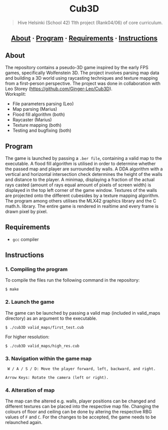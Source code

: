 <h1 align="center">Cub3D</h1>

> Hive Helsinki (School 42) 11th project (Rank04/06) of core curriculum.

<h2 align="center">
	<a href="#about">About</a>
	<span> · </span>
	<a href="#program">Program</a>
	<span> · </span>
	<a href="#requirements">Requirements</a>
	<span> · </span>
	<a href="#instructions">Instructions</a>
</h2>

## About
The repository contains a pseudo-3D game inspired by the early FPS games, specifically Wolfenstein 3D. 
The project involves parsing map data and building a 3D world using raycasting techniques and texture mapping from a first-person perspective.
The project was done in collaboration with Leo Storey (https://github.com/Ginger-Leo/Cub3D).  
Worksplit:
- File parameters parsing (Leo)
- Map parsing (Marius)
- Flood fill algorithm (both)
- Raycaster (Marius)
- Texture mapping (both)
- Testing and bugfixing (both)

## Program
The game is launched by passing a `.ber file`, containing a valid map to the executable. A flood fill algorithm is utilised in order to determine
whether the passed map and player are surrounded by walls. A DDA algorithm with a vertical and horizontal intersection check determines the height of the walls and distance to the player. A minimap, displaying a fraction of the actual rays casted (amount of rays equal amount of pixels of screen width) is displayed in the top left corner of the game window. Textures of the walls are projected onto the different cubesides by a texture mapping algorithm. The program among others utilises the MLX42 graphics library and the C math.h. library. The entire game is rendered in realtime and every frame is drawn pixel by pixel.

## Requirements
- `gcc` compiler

## Instructions

### 1. Compiling the program

To compile the files run the following command in the repository:

```
$ make 
```

### 2. Launch the game

The game can be launched by passing a valid map (included in valid_maps directory) as an argument to the executable.
```
$ ./cub3D valid_maps/first_test.cub
```
For higher resolution:
```
$ ./cub3D valid_maps/high_res.cub
```
### 3. Navigation within the game map
```
 W / A / S / D: Move the player forward, left, backward, and right.
```
```
Arrow Keys: Rotate the camera (left or right).
```
### 4. Alteration of map
The map can the altered e.g. walls, player positions can be changed and different textures can be placed into the respective map file.
Changing the colours of floor and ceiling can be done by altering the respective RBG values of `F` and `C`. For the changes to be accepted, the game needs to be relaunched again.
